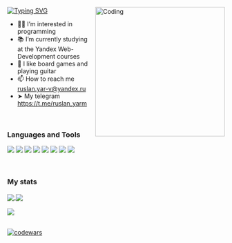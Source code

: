 <a href="https://git.io/typing-svg"><img src="https://readme-typing-svg.herokuapp.com?font=Fira+Code&size=20&duration=3500&pause=1000&color=00fc00&multiline=true&width=450&height=60&lines=Hi%2C+I%E2%80%99m+Ruslan+Yarmukhametov;And+I%60m+a+beginner+FrontEnd+Developer" alt="Typing SVG" /></a>
<img align="right" alt="Coding" width="300" src="https://camo.githubusercontent.com/c1dcb74cc1c1835b1d716f5051499a2814c683c806b15f04b0eba492863703e9/68747470733a2f2f63646e2e6472696262626c652e636f6d2f75736572732f3733303730332f73637265656e73686f74732f363538313234332f6176656e746f2e676966">
- 👨‍💻 I’m interested in programming
- 📚 I’m currently studying at the Yandex Web-Development courses
- 🎸 I like board games and playing guitar
- 📫 How to reach me ruslan.yar-v@yandex.ru
- &#10148;  My telegram https://t.me/ruslan_yarm

<br/>

<h3>Languages and Tools</h3>

<img src="https://img.shields.io/badge/html5-003140?style=for-the-badge&logo=html5"/> <img src="https://img.shields.io/badge/css3-003140?style=for-the-badge&logo=css3"/> <img src="https://img.shields.io/badge/javascript-003140?style=for-the-badge&logo=javascript"/> <img src="https://img.shields.io/badge/typescript-003140?style=for-the-badge&logo=typescript"/> <img src="https://img.shields.io/badge/react-003140?style=for-the-badge&logo=react"/> <img src="https://img.shields.io/badge/redux-003140?style=for-the-badge&logo=redux"/> <img src="https://img.shields.io/badge/jest-003140?style=for-the-badge&logo=jest"/> <img src="https://img.shields.io/badge/cypress-003140?style=for-the-badge&logo=cypress"/>

<br/>

<h3>My stats</h3>

<a href="https://github.com/anuraghazra/github-readme-stats">
  <img align="center" src="https://github-readme-stats-ruslanyar.vercel.app//api?username=ruslanyar&hide=issues&count_private=true&card_width=400&show_icons=true&bg_color=003140&title_color=4ee077&text_color=CECECE&icon_color=4ee077&border_radius=5&border_color=4ee077" />
</a>
<a href="https://github.com/anuraghazra/github-readme-stats">
  <img align="center" src="https://github-readme-stats-ruslanyar.vercel.app//api/top-langs/?username=ruslanyar&layout=compact&card_width=350&bg_color=003140&title_color=4ee077&text_color=CECECE&border_radius=5&border_color=4ee077">
</a>

<br/>
<br/>

<a href="https://git.io/streak-stats" align="center">
  <img align="center" src="https://streak-stats.demolab.com?user=ruslanyar&theme=dark&border_radius=5&date_format=j%20M%5B%20Y%5D&background=003140&ring=4ee077&fire=CD543C&sideNums=4ee077&currStreakLabel=CECECE&border=4ee077" />
</a>

<br/>
<br/>

[![codewars](https://www.codewars.com/users/ruslanyar/badges/small)](https://www.codewars.com/users/ruslanyar)
